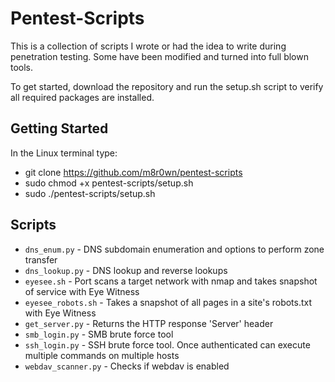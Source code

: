 # Pentest-Scripts
This is a collection of scripts I wrote or had the idea to write during penetration testing. Some have been modified and turned into full blown tools.

To get started, download the repository and run the setup.sh script to verify all required packages are installed.

## Getting Started
In the Linux terminal type:
* git clone https://github.com/m8r0wn/pentest-scripts
* sudo chmod +x pentest-scripts/setup.sh
* sudo ./pentest-scripts/setup.sh

## Scripts
* `dns_enum.py` - DNS subdomain enumeration and options to perform zone transfer
* `dns_lookup.py` - DNS lookup and reverse lookups
* `eyesee.sh` - Port scans a target network with nmap and takes snapshot of service with Eye Witness
* `eyesee_robots.sh` - Takes a snapshot of all pages in a site's robots.txt with Eye Witness
* `get_server.py` - Returns the HTTP response 'Server' header
* `smb_login.py` - SMB brute force tool
* `ssh_login.py` - SSH brute force tool. Once authenticated can execute multiple commands on multiple hosts
* `webdav_scanner.py` - Checks if webdav is enabled